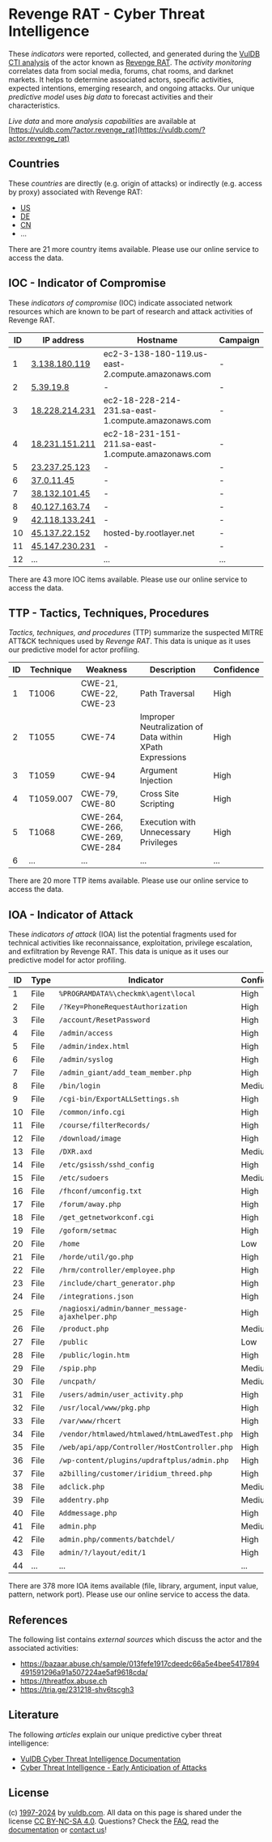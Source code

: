 # Revenge RAT - Cyber Threat Intelligence

These _indicators_ were reported, collected, and generated during the [VulDB CTI analysis](https://vuldb.com/?kb.cti) of the actor known as [Revenge RAT](https://vuldb.com/?actor.revenge_rat). The _activity monitoring_ correlates data from social media, forums, chat rooms, and darknet markets. It helps to determine associated actors, specific activities, expected intentions, emerging research, and ongoing attacks. Our unique _predictive model_ uses _big data_ to forecast activities and their characteristics.

_Live data_ and more _analysis capabilities_ are available at [https://vuldb.com/?actor.revenge_rat](https://vuldb.com/?actor.revenge_rat)

## Countries

These _countries_ are directly (e.g. origin of attacks) or indirectly (e.g. access by proxy) associated with Revenge RAT:

* [US](https://vuldb.com/?country.us)
* [DE](https://vuldb.com/?country.de)
* [CN](https://vuldb.com/?country.cn)
* ...

There are 21 more country items available. Please use our online service to access the data.

## IOC - Indicator of Compromise

These _indicators of compromise_ (IOC) indicate associated network resources which are known to be part of research and attack activities of Revenge RAT.

ID | IP address | Hostname | Campaign | Confidence
-- | ---------- | -------- | -------- | ----------
1 | [3.138.180.119](https://vuldb.com/?ip.3.138.180.119) | ec2-3-138-180-119.us-east-2.compute.amazonaws.com | - | Medium
2 | [5.39.19.8](https://vuldb.com/?ip.5.39.19.8) | - | - | High
3 | [18.228.214.231](https://vuldb.com/?ip.18.228.214.231) | ec2-18-228-214-231.sa-east-1.compute.amazonaws.com | - | Medium
4 | [18.231.151.211](https://vuldb.com/?ip.18.231.151.211) | ec2-18-231-151-211.sa-east-1.compute.amazonaws.com | - | Medium
5 | [23.237.25.123](https://vuldb.com/?ip.23.237.25.123) | - | - | High
6 | [37.0.11.45](https://vuldb.com/?ip.37.0.11.45) | - | - | High
7 | [38.132.101.45](https://vuldb.com/?ip.38.132.101.45) | - | - | High
8 | [40.127.163.74](https://vuldb.com/?ip.40.127.163.74) | - | - | High
9 | [42.118.133.241](https://vuldb.com/?ip.42.118.133.241) | - | - | High
10 | [45.137.22.152](https://vuldb.com/?ip.45.137.22.152) | hosted-by.rootlayer.net | - | High
11 | [45.147.230.231](https://vuldb.com/?ip.45.147.230.231) | - | - | High
12 | ... | ... | ... | ...

There are 43 more IOC items available. Please use our online service to access the data.

## TTP - Tactics, Techniques, Procedures

_Tactics, techniques, and procedures_ (TTP) summarize the suspected MITRE ATT&CK techniques used by _Revenge RAT_. This data is unique as it uses our predictive model for actor profiling.

ID | Technique | Weakness | Description | Confidence
-- | --------- | -------- | ----------- | ----------
1 | T1006 | CWE-21, CWE-22, CWE-23 | Path Traversal | High
2 | T1055 | CWE-74 | Improper Neutralization of Data within XPath Expressions | High
3 | T1059 | CWE-94 | Argument Injection | High
4 | T1059.007 | CWE-79, CWE-80 | Cross Site Scripting | High
5 | T1068 | CWE-264, CWE-266, CWE-269, CWE-284 | Execution with Unnecessary Privileges | High
6 | ... | ... | ... | ...

There are 20 more TTP items available. Please use our online service to access the data.

## IOA - Indicator of Attack

These _indicators of attack_ (IOA) list the potential fragments used for technical activities like reconnaissance, exploitation, privilege escalation, and exfiltration by Revenge RAT. This data is unique as it uses our predictive model for actor profiling.

ID | Type | Indicator | Confidence
-- | ---- | --------- | ----------
1 | File | `%PROGRAMDATA%\checkmk\agent\local` | High
2 | File | `/?Key=PhoneRequestAuthorization` | High
3 | File | `/account/ResetPassword` | High
4 | File | `/admin/access` | High
5 | File | `/admin/index.html` | High
6 | File | `/admin/syslog` | High
7 | File | `/admin_giant/add_team_member.php` | High
8 | File | `/bin/login` | Medium
9 | File | `/cgi-bin/ExportALLSettings.sh` | High
10 | File | `/common/info.cgi` | High
11 | File | `/course/filterRecords/` | High
12 | File | `/download/image` | High
13 | File | `/DXR.axd` | Medium
14 | File | `/etc/gsissh/sshd_config` | High
15 | File | `/etc/sudoers` | Medium
16 | File | `/fhconf/umconfig.txt` | High
17 | File | `/forum/away.php` | High
18 | File | `/get_getnetworkconf.cgi` | High
19 | File | `/goform/setmac` | High
20 | File | `/home` | Low
21 | File | `/horde/util/go.php` | High
22 | File | `/hrm/controller/employee.php` | High
23 | File | `/include/chart_generator.php` | High
24 | File | `/integrations.json` | High
25 | File | `/nagiosxi/admin/banner_message-ajaxhelper.php` | High
26 | File | `/product.php` | Medium
27 | File | `/public` | Low
28 | File | `/public/login.htm` | High
29 | File | `/spip.php` | Medium
30 | File | `/uncpath/` | Medium
31 | File | `/users/admin/user_activity.php` | High
32 | File | `/usr/local/www/pkg.php` | High
33 | File | `/var/www/rhcert` | High
34 | File | `/vendor/htmlawed/htmlawed/htmLawedTest.php` | High
35 | File | `/web/api/app/Controller/HostController.php` | High
36 | File | `/wp-content/plugins/updraftplus/admin.php` | High
37 | File | `a2billing/customer/iridium_threed.php` | High
38 | File | `adclick.php` | Medium
39 | File | `addentry.php` | Medium
40 | File | `Addmessage.php` | High
41 | File | `admin.php` | Medium
42 | File | `admin.php/comments/batchdel/` | High
43 | File | `admin/?/layout/edit/1` | High
44 | ... | ... | ...

There are 378 more IOA items available (file, library, argument, input value, pattern, network port). Please use our online service to access the data.

## References

The following list contains _external sources_ which discuss the actor and the associated activities:

* https://bazaar.abuse.ch/sample/013fefe1917cdeedc66a5e4bee5417894491591296a91a507224ae5af9618cda/
* https://threatfox.abuse.ch
* https://tria.ge/231218-shv6tscgh3

## Literature

The following _articles_ explain our unique predictive cyber threat intelligence:

* [VulDB Cyber Threat Intelligence Documentation](https://vuldb.com/?kb.cti)
* [Cyber Threat Intelligence - Early Anticipation of Attacks](https://www.scip.ch/en/?labs.20201022)

## License

(c) [1997-2024](https://vuldb.com/?kb.changelog) by [vuldb.com](https://vuldb.com/?kb.about). All data on this page is shared under the license [CC BY-NC-SA 4.0](https://creativecommons.org/licenses/by-nc-sa/4.0/). Questions? Check the [FAQ](https://vuldb.com/?kb.faq), read the [documentation](https://vuldb.com/?kb) or [contact us](https://vuldb.com/?contact)!
